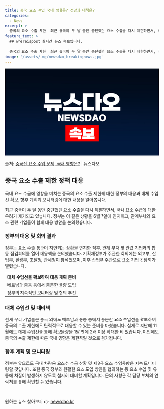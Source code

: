 ```yaml
---
title: 중국 요소 수입 국내 영향은? 전망과 대책은?
categories:
  - News
excerpt: >
  중국의 요소 수출 제한  최근 중국이 두 달 동안 중단했던 요소 수출을 다시 제한하면서, 국내 요소 수급에 …
feature_text: >
  ## whereispost 실시간 뉴스 속보입니다.

  중국의 요소 수출 제한  최근 중국이 두 달 동안 중단했던 요소 수출을 다시 제한하면서, 국내 요소 수급에 …
image: '/assets/img/newsdao_breakingnews.jpg'
---
```


![뉴스다오 속보](/assets/img/newsdao_breakingnews.jpg)

<p>출처: <a href="https://newsdao.kr/4301" rel="dofollow">중국산 요소 수입 문제, 국내 영향은?</a> | 뉴스다오</p>

<h2 data-ke-size="size26">중국 요소 수출 제한 정책 대응</h2>
국내 요소 수급에 영향을 미치는 중국의 요소 수출 제한에 대한 정부의 대응과 대체 수입선 확보, 향후 계획과 모니터링에 대한 내용을 알아봅니다.

<p data-ke-size="size16">최근 중국이 두 달 동안 중단했던 요소 수출을 다시 제한하면서, 국내 요소 수급에 대한 우려가 제기되고 있습니다. 정부는 이 같은 상황을 6월 7일에 인지하고, 관계부처와 요소 관련 기업들이 함께 대응 방안을 논의했습니다.</p>

<h3>정부의 대응 및 회의 결과</h3>
<p data-ke-size="size16">정부는 요소 수출 통관이 지연되는 상황을 인지한 직후, 관계 부처 및 관련 기업과의 합동 점검회의를 열어 대응책을 논의했습니다. 기획재정부가 주관한 회의에는 외교부, 산업부, 환경부, 조달청, 관세청이 참석했으며, 이후 산업부 주관으로 요소 기업 간담회가 열렸습니다.</p>

<table>
  <tr>
    <td style="text-align: center; height: 17px;"><b>대체 수입선을 확보하여 대응 계획 준비</b></td>
  </tr>
  <tr>
    <td style="text-align: center; height: 17px;">베트남과 중동 등에서 충분한 물량 도입</td>
  </tr>
  <tr>
    <td style="text-align: center; height: 17px;">정부의 지속적인 모니터링 및 협의 추진</td>
  </tr>
</table>

<h3>대체 수입선 및 대비책</h3>
<p data-ke-size="size16">현재 우리 기업들은 중국 외에도 베트남과 중동 등에서 충분한 요소 수입선을 확보하여 중국의 수출 제한에도 탄력적으로 대응할 수 있는 준비를 마쳤습니다. 실제로 지난해 11월에도 대체 수입선을 통해 확보물량을 1달 만에 2배 이상 확대한 바 있습니다. 이번에도 중국의 수출 제한에 따른 국내 영향은 제한적일 것으로 평가됩니다.</p>

<h3>향후 계획 및 모니터링</h3>
<p data-ke-size="size16">정부는 앞으로도 국내 차량용 요소수 수급 상황 및 제3국 요소 수입동향을 지속 모니터링할 것입니다. 또한 중국 정부와 원활한 요소 도입 방안을 협의하는 등 요소 수입 및 유통에 차질이 발생하지 않도록 철저히 대비할 계획입니다. 문의 사항은 각 담당 부처의 연락처를 통해 확인할 수 있습니다.</p>

<p data-ke-size="size16">&nbsp;</p> 

원하는 뉴스 찾아보기 👉 <a href="https://newsdao.kr" rel="dofollow">newsdao.kr</a>


